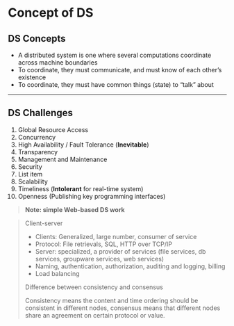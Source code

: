 Concept of DS
=====================

DS Concepts
---------

 - A distributed system is one where several computations coordinate across machine boundaries
 - To coordinate, they must communicate, and must know of each other’s existence
 -  To coordinate, they must have common things (state) to “talk” about

----------


DS Challenges
-------------
 1. Global Resource Access
 2. Concurrency
 3. High Availability / Fault Tolerance (**Inevitable**)
 4. Transparency
 5. Management and Maintenance
 6. Security
 7. List item
 8. Scalability
 9. Timeliness (**Intolerant** for real-time system)
 10. Openness (Publishing key programming interfaces)

> **Note: simple Web-based DS work**

> Client-server
> 
> - Clients: Generalized, large number, consumer of service
> - Protocol: File retrievals, SQL, HTTP over TCP/IP
> - Server: specialized, a provider of services (file services, db services, groupware services, web services)
> - Naming, authentication, authorization, auditing and logging, billing
> - Load balancing
> 
> Difference between consistency and consensus
> 
> Consistency means the content and time ordering should be consistent in different nodes, consensus means that different nodes share an agreement on certain protocol or value.